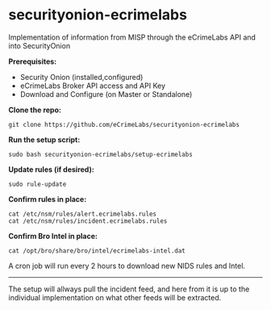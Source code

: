# securityonion-ecrimelabs
Implementation of information from MISP through the eCrimeLabs API and into SecurityOnion

**Prerequisites:**

- Security Onion (installed,configured)
- eCrimeLabs Broker API access and API Key
- Download and Configure (on Master or Standalone)

**Clone the repo:**
```
git clone https://github.com/eCrimeLabs/securityonion-ecrimelabs
```

**Run the setup script:**
```
sudo bash securityonion-ecrimelabs/setup-ecrimelabs
```

**Update rules (if desired):**
```
sudo rule-update
```

**Confirm rules in place:**
```
cat /etc/nsm/rules/alert.ecrimelabs.rules
cat /etc/nsm/rules/incident.ecrimelabs.rules
```

**Confirm Bro Intel in place:**
```
cat /opt/bro/share/bro/intel/ecrimelabs-intel.dat
```

A cron job will run every 2 hours to download new NIDS rules and Intel.

------

The setup will allways pull the incident feed, and here from it is up to the individual
implementation on what other feeds will be extracted.
